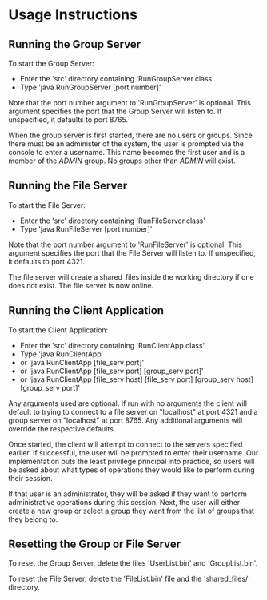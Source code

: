 # Usage Instructions

## Running the Group Server

To start the Group Server:
-   Enter the 'src' directory containing 'RunGroupServer.class'
-   Type 'java RunGroupServer [port number]'

Note that the port number argument to 'RunGroupServer' is optional.  This argument specifies the port that the Group Server will listen to.  If unspecified, it defaults to port 8765.  

When the group server is first started, there are no users or groups. Since there must be an administer of the system, the user is prompted via the console to enter a username. This name becomes the first user and is a member of the *ADMIN* group.  No groups other than *ADMIN* will exist.  

## Running the File Server

To start the File Server:
-   Enter the 'src' directory containing 'RunFileServer.class'
-   Type 'java RunFileServer [port number]'

Note that the port number argument to 'RunFileServer' is optional.  This argument specifies the port that the File Server will listen to. If unspecified, it defaults to port 4321.  

The file server will create a shared_files inside the working directory if one does not exist. The file server is now online.  

## Running the Client Application

To start the Client Application:
-   Enter the 'src' directory containing 'RunClientApp.class'
-   Type 'java RunClientApp'
-   or 'java RunClientApp [file_serv port]'
-   or 'java RunClientApp [file_serv port] [group_serv port]'
-   or 'java RunClientApp [file_serv host] [file_serv port] [group_serv host] [group_serv port]'

Any arguments used are optional. If run with no arguments the client will default to trying to connect to a file server on "localhost" at port 4321 and a group server on "localhost" at port 8765. Any additional arguments will override the respective defaults.

Once started, the client will attempt to connect to the servers specified earlier. If successful, the user will be prompted to enter their username. Our implementation puts the least privilege principal into practice, so users will be asked about what types of operations they would like to perform during their session.

If that user is an administrator, they will be asked if they want to perform administrative operations during this session. Next, the user will either create a new group or select a group they want from the list of groups that they belong to.


## Resetting the Group or File Server

To reset the Group Server, delete the files 'UserList.bin' and 'GroupList.bin'.

To reset the File Server, delete the 'FileList.bin' file and the 'shared_files/' directory.  
